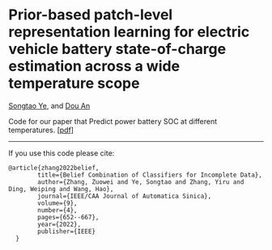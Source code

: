 # Prior-based patch-level representation learning for electric vehicle battery state-of-charge estimation across a wide temperature scope

[Songtao Ye](https://scholar.google.com.hk/citations?user=fIXF4OwAAAAJ&hl=zh-CN), and [Dou An](https://scholar.google.com.hk/citations?user=pB7gIp8AAAAJ&hl=zh-CN&oi=ao)

Code for our paper that Predict power battery SOC at different temperatures. [[pdf]](https://www.sciengine.com/SCTS/doi/10.1007/s11431-024-2765-2;JSESSIONID=833aa97d-8aaa-4449-8cfc-c5ec8a5247d8)

-------------------------------

If you use this code please cite:

```
@article{zhang2022belief,  
        title={Belief Combination of Classifiers for Incomplete Data},  
        author={Zhang, Zuowei and Ye, Songtao and Zhang, Yiru and Ding, Weiping and Wang, Hao},  
        journal={IEEE/CAA Journal of Automatica Sinica},  
        volume={9},  
        number={4},  
        pages={652--667},  
        year={2022},  
        publisher={IEEE}  
  }  
```
